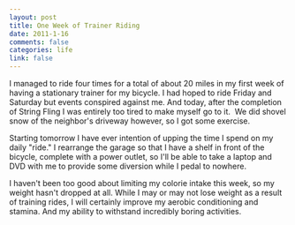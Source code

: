 ```yaml
--- 
layout: post
title: One Week of Trainer Riding
date: 2011-1-16
comments: false
categories: life
link: false
---
```

I managed to ride four times for a total of about 20 miles in my first week of having a stationary trainer for my bicycle. I had hoped to ride Friday and Saturday but events conspired against me. And today, after the completion of String Fling I was entirely too tired to make myself go to it.  We did shovel snow of the neighbor's driveway however, so I got some exercise.

Starting tomorrow I have ever intention of upping the time I spend on my daily "ride." I rearrange the garage so that I have a shelf in front of the bicycle, complete with a power outlet, so I'll be able to take a laptop and DVD with me to provide some diversion while I pedal to nowhere.

I haven't been too good about limiting my colorie intake this week, so my weight hasn't dropped at all. While I may or may not lose weight as a result of training rides, I will certainly improve my aerobic conditioning and stamina. And my ability to withstand incredibly boring activities.
